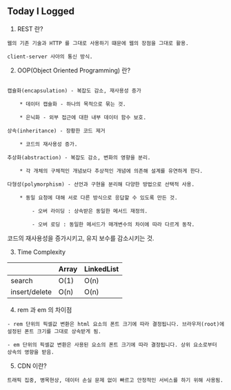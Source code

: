 ## Today I Logged

1. REST 란?

```
웹의 기존 기술과 HTTP 를 그대로 사용하기 떄문에 웹의 장점을 그대로 활용.

client-server 사아의 통신 방식.
```

2. OOP(Object Oriented Programming) 란?

```

캡슐화(encapsulation) - 복잡도 감소, 재사용성 증가

    * 데이터 캡슐화 - 하나의 목적으로 묶는 것.

    * 은닉화 - 외부 접근에 대한 내부 데이터 함수 보호.

상속(inheritance) - 장황한 코드 제거

    * 코드의 재사용성 증가.

추상화(abstraction) - 복잡도 감소, 변화의 영향을 분리.

    * 각 개체의 구체적인 개념보다 추상적인 개념에 의존해 설계를 유연하게 한다.

다형성(polymorphism) - 선언과 구현을 분리해 다양한 방법으로 선택적 사용.

    * 동일 요청에 대해 서로 다른 방식으로 응답할 수 있도록 만든 것.

        - 오버 라이딩 : 상속받은 동일한 메서드 재정의.

        - 오버 로딩 : 동일한 메서드가 매개변수의 차이에 따라 다르게 동작.

```

코드의 재사용성을 증가시키고, 유지 보수를 감소시키는 것.

3. Time Complexity

|               | Array | LinkedList |
| ------------- | ----- | ---------- |
| search        | O(1)  | O(n)       |
| insert/delete | O(n)  | O(n)       |

4. rem 과 em 의 차이점

```
- rem 단위의 픽셀값 변환은 html 요소의 폰트 크기에 따라 결정됩니다. 브라우저(root)에 설정된 폰트 크기를 그대로 상속받게 됨.

- em 단위의 픽셀값 변환은 사용된 요소의 폰트 크기에 따라 결정됩니다. 상위 요소로부터 상속의 영향을 받음.
```

5. CDN 이란?

```
트래픽 집중, 병목현상, 데이터 손실 문제 없이 빠르고 안정적인 서비스를 하기 위해 사용됨.
```
